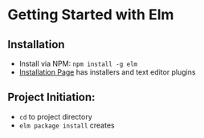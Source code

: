 # Getting Started with Elm

## Installation

- Install via NPM: `npm install -g elm`
- [Installation Page](http://elm-lang.org/install) has installers and text editor plugins
    
## Project Initiation:
- `cd` to project directory
- `elm package install` creates 